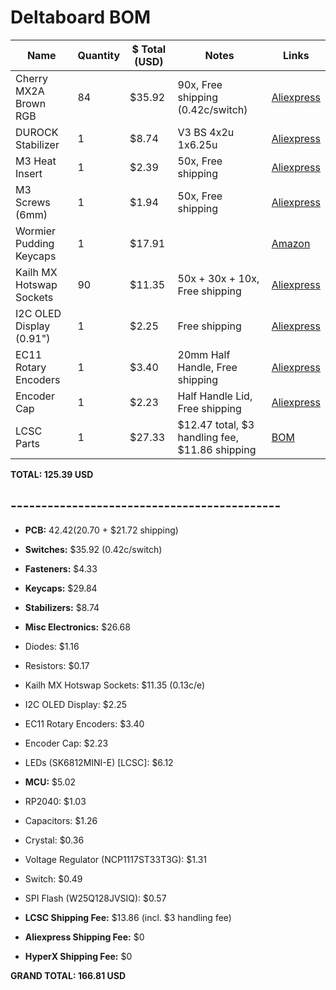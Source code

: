 # Deltaboard BOM

| Name                     | Quantity | $ Total (USD) | Notes                                          | Links                                                                                                 |
|--------------------------|----------|---------------|------------------------------------------------|-------------------------------------------------------------------------------------------------------|
| Cherry MX2A Brown RGB    | 84       | $35.92        | 90x, Free shipping (0.42c/switch)              | [Aliexpress](https://www.aliexpress.com/item/1005007917791662.html)                                   |
| DUROCK Stabilizer        | 1        | $8.74         | V3 BS 4x2u 1x6.25u                             | [Aliexpress](https://www.aliexpress.com/item/1005006528731543.html)                                   |
| M3 Heat Insert           | 1        | $2.39         | 50x, Free shipping                             | [Aliexpress](https://www.aliexpress.com/item/1005003582355741.html)                                   |
| M3 Screws (6mm)          | 1        | $1.94         | 50x, Free shipping                             | [Aliexpress](https://www.aliexpress.com/item/4001199728978.html)                                      |
| Wormier Pudding Keycaps   | 1        | $17.91        |                                                | [Amazon](https://www.amazon.ca/XVX-Keycaps-Universal-Compatiability-Keyboard/) |
| Kailh MX Hotswap Sockets | 90       | $11.35        | 50x + 30x + 10x, Free shipping                 | [Aliexpress](https://www.aliexpress.com/item/1005007225352311.html)                                   |
| I2C OLED Display (0.91") | 1        | $2.25         | Free shipping                                  | [Aliexpress](https://www.aliexpress.com/item/1005005301005280.html)                                   |
| EC11 Rotary Encoders     | 1        | $3.40         | 20mm Half Handle, Free shipping                | [Aliexpress](https://www.aliexpress.com/item/1005004907970664.html)                                   |
| Encoder Cap              | 1        | $2.23         | Half Handle Lid, Free shipping                 | [Aliexpress](https://www.aliexpress.com/item/1005004907970664.html)                                   |
| LCSC Parts               | 1        | $27.33        | $12.47 total, $3 handling fee, $11.86 shipping | [BOM](https://github.com/Badbird5907/deltaboard/blob/master/Production/PCB/BOM-deltaboard.csv)        |
**TOTAL: 125.39 USD**



## --------------------------------------------

- **PCB:** $42.42 ($20.70 + $21.72 shipping)
- **Switches:** $35.92 (0.42c/switch)
- **Fasteners:** $4.33
- **Keycaps:** $29.84
- **Stabilizers:** $8.74
- **Misc Electronics:** $26.68
 - Diodes: $1.16
 - Resistors: $0.17
 - Kailh MX Hotswap Sockets: $11.35 (0.13c/e)
 - I2C OLED Display: $2.25
 - EC11 Rotary Encoders: $3.40
 - Encoder Cap: $2.23
 - LEDs (SK6812MINI-E) [LCSC]: $6.12
- **MCU:** $5.02
 - RP2040: $1.03
 - Capacitors: $1.26
 - Crystal: $0.36
 - Voltage Regulator (NCP1117ST33T3G): $1.31
 - Switch: $0.49
 - SPI Flash (W25Q128JVSIQ): $0.57

- **LCSC Shipping Fee:** $13.86 (incl. $3 handling fee)
- **Aliexpress Shipping Fee:** $0
- **HyperX Shipping Fee:** $0

**GRAND TOTAL: 166.81 USD**

